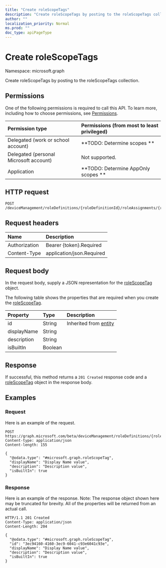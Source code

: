 ```yaml
---
title: "Create roleScopeTags"
description: "Create roleScopeTags by posting to the roleScopeTags collection."
author: ""
localization_priority: Normal
ms.prod: ""
doc_type: apiPageType
---
```


# Create roleScopeTags

Namespace: microsoft.graph

Create roleScopeTags by posting to the roleScopeTags collection.

## Permissions
One of the following permissions is required to call this API. To learn more, including how to choose permissions, see [Permissions](/concepts/permissions-reference.md).

|Permission type|Permissions (from most to least privileged)|
|:---|:---|
|Delegated (work or school account)|**TODO: Determine scopes **|
|Delegated (personal Microsoft account)|Not supported.|
|Application|**TODO: Determine AppOnly scopes **|

## HTTP request
<!-- {
  "blockType": "ignored"
}
-->
``` http
POST /deviceManagement/roleDefinitions/{roleDefinitionId}/roleAssignments/{roleAssignmentId}/microsoft.graph.deviceAndAppManagementRoleAssignment/roleScopeTags/$ref
```

## Request headers
|Name|Description|
|:---|:---|
|Authorization|Bearer {token}.Required|
|Content-Type|application/json.Required|

## Request body
In the request body, supply a JSON representation for the [roleScopeTag](../resources/rolescopetag.md) object.

The following table shows the properties that are required when you create the [roleScopeTag](../resources/rolescopetag.md).

|Property|Type|Description|
|:---|:---|:---|
|id|String| Inherited from [entity](../resources/entity.md)|
|displayName|String||
|description|String||
|isBuiltIn|Boolean||



## Response
If successful, this method returns a `201 Created` response code and a [roleScopeTag](../resources/rolescopetag.md) object in the response body.

## Examples

### Request
Here is an example of the request.
<!-- {
  "blockType": "request",
  "name": "create_rolescopetag_from_"
}
-->
``` http
POST https://graph.microsoft.com/beta/deviceManagement/roleDefinitions/{roleDefinitionId}/roleAssignments/{roleAssignmentId}/microsoft.graph.deviceAndAppManagementRoleAssignment/roleScopeTags
Content-type: application/json
Content-length: 155

{
  "@odata.type": "#microsoft.graph.roleScopeTag",
  "displayName": "Display Name value",
  "description": "Description value",
  "isBuiltIn": true
}
```

### Response
Here is an example of the response. Note: The response object shown here may be truncated for brevity. All of the properties will be returned from an actual call.
<!-- {
  "blockType": "response",
  "truncated": true,
  "@odata.type": "microsoft.graph.rolescopetag"
}
-->
``` http
HTTP/1.1 201 Created
Content-Type: application/json
Content-Length: 204

{
  "@odata.type": "#microsoft.graph.roleScopeTag",
  "id": "3ec94160-4160-3ec9-6041-c93e6041c93e",
  "displayName": "Display Name value",
  "description": "Description value",
  "isBuiltIn": true
}
```

